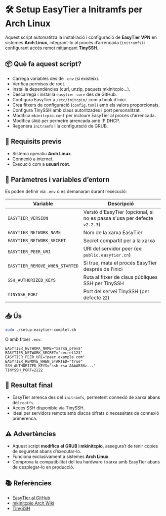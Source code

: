 # 🛠️ Setup EasyTier a Initramfs per Arch Linux

Aquest script automatitza la instal·lació i configuració de **EasyTier VPN** en sistemes **Arch Linux**, integrant-lo al procés d’arrencada (`initramfs`) i configurant accés remot mitjançant **TinySSH**.

## 📦 Què fa aquest script?

- Carrega variables des de `.env` (si existeix).
- Verifica permisos de root.
- Instal·la dependències (curl, unzip, paquets mkinitcpio...).
- Descarrega i instal·la `easytier-core` des de GitHub.
- Configura EasyTier a `/etc/initcpio/` com a hook d’inici.
- Crea fitxers de configuració (`config.toml`) amb els valors proporcionats.
- Configura TinySSH amb claus autoritzades i port personalitzat.
- Modifica `mkinitcpio.conf` per incloure EasyTier al procés d’arrencada.
- Modifica `GRUB` per permetre arrencada amb IP DHCP.
- Regenera `initramfs` i la configuració de GRUB.

## 🚀 Requisits previs

- Sistema operatiu **Arch Linux**.
- Connexió a internet.
- Execució com a **usuari root**.

## 🔧 Paràmetres i variables d’entorn

Es poden definir via `.env` o es demanaran durant l’execució:

| Variable                   | Descripció                                                    |
|---------------------------|----------------------------------------------------------------|
| `EASYTIER_VERSION`         | Versió d'EasyTier (opcional, si no es passa s'usa per defecte `v2.2.3`) |
| `EASYTIER_NETWORK_NAME`    | Nom de la xarxa EasyTier                                      |
| `EASYTIER_NETWORK_SECRET`  | Secret compartit per a la xarxa                               |
| `EASYTIER_PEER_URI`        | URI del servidor peer (ex: `public.easytier.cn`)                 |
| `EASYTIER_REMOVE_WHEN_STARTED` | Si true, mata el procés EasyTier després de l’inici          |
| `SSH_AUTHORIZED_KEYS`      | Ruta al fitxer de claus públiques SSH per TinySSH             |
| `TINYSSH_PORT`             | Port del servei TinySSH (per defecte `22`)                    |

## 📥 Ús

```bash
sudo ./setup-easytier-complet.sh
```

O amb fitxer `.env`:

```dotenv
EASYTIER_NETWORK_NAME="xarxa_prova"
EASYTIER_NETWORK_SECRET="secret123"
EASYTIER_PEER_URI="peer.example.com"
EASYTIER_REMOVE_WHEN_STARTED="true"
SSH_AUTHORIZED_KEYS="ssh-rsa AAAAB3Nz..."
TINYSSH_PORT=2222
```

## 🧪 Resultat final

- EasyTier arrenca des del `initramfs`, permetent connexió de xarxa abans del `rootfs`.
- Accés SSH disponible via TinySSH.
- Ideal per servidors remots amb discos xifrats o necessitats de connexió primerenca.

## ⚠️ Advertències

- Aquest script **modifica el GRUB i mkinitcpio**, assegura’t de tenir còpies de seguretat abans d’executar-lo.
- Funciona exclusivament a sistemes **Arch Linux**.
- Comprova la compatibilitat del teu hardware i xarxa amb EasyTier abans de desplegar-lo en producció.

## 📚 Referències

- [EasyTier al GitHub](https://github.com/EasyTier/EasyTier)
- [mkinitcpio Arch Wiki](https://wiki.archlinux.org/title/Mkinitcpio)
- [TinySSH](https://tinyssh.org/)
